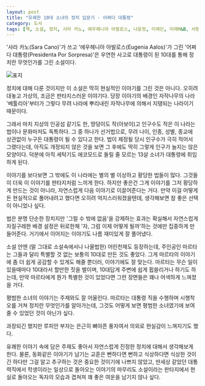 ```yaml
---
layout: post
title: "유쾌한 10대 소녀의 정치 입문기 - 어쩌다 대통령"
category: 도서
tags: [책, 소설, 정치, 사라 카노, 에우헤니아 아발로스, 나윤정, 미래인, 미래M&B, 서평]
---
```


'사라 카노(Sara Cano)'가 쓰고
'에우헤니아 아발로스(Eugenia Aalos)'가 그린
'어쩌다 대통령(Presidenta Por Sorpresa)'은
우연한 사고로 대통령이 된 10대를 통해 정치란 무엇인가를 그린 소설이다.

![표지](https://lh3.googleusercontent.com/kj7ob1iUL2ZuFITtjdCGZNvfByydnquRItMnvV7sMh8HNt37rZXh2hAAyuz-RLs_UodiDM0PJR3ZBg=s480)

정치에 대해 다룬 것이지만 이 소설은 딱히 현실적인 이야기를 그린 것은 아니다.
오히려 대놓고 가상의, 조금은 판타지스러운 이야기다.
당장 이야기의 배경인 자작나무의 나라 '베툴리아'부터가 그렇다
무려 나라에 뿌리내린 자작나무에 의해서 지탱되는 나라이기 때문이다.

그래서 마치 지상의 인공섬 같기도 한,
땅덩이도 작(아보이)고
인구수도 적은 이 나라는
법이나 문화마저도 독특하다.
그 중 하나가 선거법으로,
무려 나이, 인종, 성별, 종교에 상관없이 누구든 대통령이 될 수 있다고 한다.
법이 제정될 당시 인구수가 극히 적어서 그랬다는데,
아직도 개정되지 않은 것을 보면 그 후에도 딱히 그렇게 인구가 늘지는 않은 모양이다.
덕분에 아직 세탁기도 에코모드로 돌릴 줄 모르는 13살 소녀가 대통령에 취임하게 된다.

이야기를 보다보면 그 밖에도 이 나라에는 별의 별 이상하고 황당한 법들이 많다.
그것들이 더욱 이 이야기를 판타지처럼 느끼게 한다.
하지만 좋은건 그게 이야기를 그저 황당하게 만드는 것이 아니라,
자연스럽게 다음 이야기로 이끌어준다는 거다.
만약 이걸 어떻게든 현실적으로 풀어내려고 했다면 오히려 억지스러워졌을텐데,
생각해보면 참 좋은 선택이 아니었나 싶다.

법은 분명 단순한 장치지만 '그럴 수 밖에 없음'을 강제하는 효과는 확실해서
자연스럽게 자질구레한 배경 설정은 뒤로한채
'자, 그럼 이제 어떻게 될까'하는 것에만 집중하게 만들어준다.
거기에서 이어지는 이야기도 나름 재미있게 잘 풀어냈다.

소설 안엔 (말 그대로 소설속에서나 나올법한) 어린천재도 등장하는데,
주인공인 마르타는 그들과 달리 특별할 것 없는 보통의 10대로 만든 것도 좋았다.
그게 마르타의 이야기에 좀 더 쉽게 공감할 수 있게도 해줄 뿐더러,
이야기에도 잘 맞는다.
마르타는 무슨 일이 있을때마다 10대라서 할만한 짓을 벌이며,
10대답게 주변에 쉽게 휩쓸리거나 하기도 하는데,
만약 마르타에게 뭔가 특별한 것이 있었다면 그런 장면들은 꽤나 어색하게 느껴졌을 거다.

평범한 소녀의 이야기는 주제와도 잘 어울린다.
마르타는 대통령 직을 수행하며 시행착오를 거쳐 정치란 무엇인가를 알아가는데,
그것도 어떻게 보면 평범한 소녀였기에 보여줄 수 있었던 것이 아닌가 싶다.

과장되긴 했지만 루피안 부자는 은근히 뼈아픈 풍자여서
의외로 현실감이 느껴지기도 했다.

유쾌한 이야기 속에 담은 주제도 좋아서
자연스럽게 진정한 정치에 대해서 생각해보게 한다.
물론, 동화같은 이야기가 남기는 교훈은 뻔하다면 뻔하고 식상하다면 식상한 것이긴 하다만
그걸 알고 추구하는 것은 중요한 것이기에 나쁘지 않았고,
딴세상 같았던 대통력직에서 학생이라는 일상으로 돌아오는 이야기의 마무리도
소설이라는 판타지에서 현실로 돌아오는 독자의 모습과 겹쳐져
꽤 좋은 여운을 남기지 않나 싶다.
